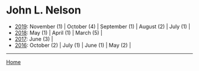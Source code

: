 # John L. Nelson

  * [2019](./john-l-nelson-2019.md): 
      November (1) | 
      October (4) | 
      September (1) | 
      August (2) | 
      July (1) | 
  * [2018](./john-l-nelson-2018.md): 
      May (1) | 
      April (1) | 
      March (5) | 
  * [2017](./john-l-nelson-2017.md): 
      June (3) | 
  * [2016](./john-l-nelson-2016.md): 
      October (2) | 
      July (1) | 
      June (1) | 
      May (2) | 

----

[Home](../)

